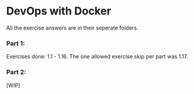 # DevOps with Docker

All the exercise answers are in their seperate folders.

### Part 1:

Exercises done: 1.1 - 1.16. The one allowed exercise skip per part was 1.17.

### Part 2:

[WIP]
